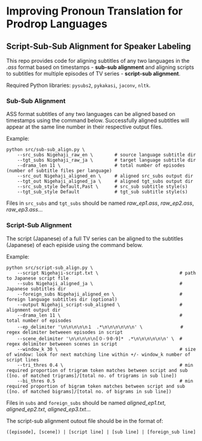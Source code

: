 # Improving Pronoun Translation for Prodrop Languages

## Script-Sub-Sub Alignment for Speaker Labeling
This repo provides code for aligning subtitles of any two languages in the *.ass* format based on timestamps - **sub-sub alignment** and aligning scripts to subtitles for multiple episodes of TV series - **script-sub alignment**.

Required Python libraries: `pysubs2`, `pykakasi`, `jaconv`, `nltk`.

### Sub-Sub Alignment
ASS format subtitles of any two languages can be aligned based on timestamps using the command below. Successfully aligned subtitles will appear at the same line number in their respective output files.

Example:

```
python src/sub-sub_align.py \
    --src_subs Nigehaji_raw_en \        # source language subtitle dir 
    --tgt_subs Nigehaji_raw_ja \        # target language subtitle dir
    --drama_len 11 \                    # total number of episodes (number of subtitle files per language)
    --src_out Nigehaji_aligned_en \     # aligned src_subs output dir
    --tgt_out Nigehaji_aligned_ja \     # aligned tgt_subs output dir
    --src_sub_style Default,Past \      # src_sub subtitle style(s) 
    --tgt_sub_style Default             # tgt_sub subtitle style(s) 
```

Files in `src_subs` and `tgt_subs` should be named *raw_ep1.ass*, *raw_ep2.ass*, *raw_ep3.ass*...

### Script-Sub Alignment
The script (Japanese) of a full TV series can be aligned to the subtitles (Japanese) of each episide using the command below.

Example:
```
python src/script-sub_align.py \
    --script Nigehaji-script.txt \                              # path to Japanese script file
    --subs Nigehaji_aligned_ja \                                # Japanese subtitles dir
    --foreign_subs Nigehaji_aligned_en \                        # foreign language subtitles dir (optional)
    --output Nigehaji_script-sub_aligned \                      # alignment output dir
    --drama_len 11 \                                            # total number of episodes   
    --ep_delimiter '\n\n\n\n\n１　.*\n\n\n\n\n\n' \              # regex delimiter betweeen episodes in script
    --scene_delimiter '\n\n\n\n\n[０-９0-9]*　.*\n\n\n\n\n\n' \  # regex delimiter betweeen scenes in script
    --window_k 30 \                                             # size of window: look for next matching line within +/- window_k number of script lines
    --tri_thres 0.4 \                                           # min required proportion of trigram token matches between script and sub ([no. of matched trigrams]/[total no. of trigrams in sub line])
    --bi_thres 0.5                                              # min required proportion of bigram token matches between script and sub ([no. of matched bigrams]/[total no. of bigrams in sub line])
```

Files in `subs` and `foreign_subs` should be named *aligned_ep1.txt*, *aligned_ep2.txt*, *aligned_ep3.txt*...

The script-sub alignment outout file should be in the format of:
```
([episode], [scene]) | [script line] | [sub line] | [foreign_sub line]
```
